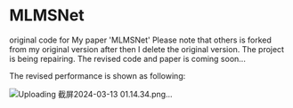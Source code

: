 # MLMSNet
original code for My paper 'MLMSNet'
Please note that others is forked from my original version after then I delete the original version.
The project is being repairing. The revised code and paper is coming soon...

The revised performance is shown as following:


![Uploading 截屏2024-03-13 01.14.34.png…]()

